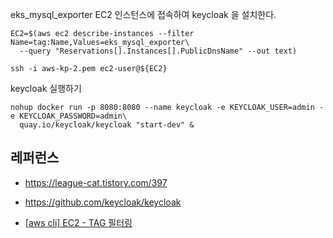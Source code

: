 eks_mysql_exporter EC2 인스턴스에 접속하여 keycloak 을 설치한다.
```
EC2=$(aws ec2 describe-instances --filter Name=tag:Name,Values=eks_mysql_exporter\
  --query "Reservations[].Instances[].PublicDnsName" --out text)

ssh -i aws-kp-2.pem ec2-user@${EC2}
```

keycloak 실행하기
```
nohup docker run -p 8080:8080 --name keycloak -e KEYCLOAK_USER=admin -e KEYCLOAK_PASSWORD=admin\
  quay.io/keycloak/keycloak "start-dev" &
```


## 레퍼런스 ##

* https://league-cat.tistory.com/397

* https://github.com/keycloak/keycloak

* [[aws cli] EC2 - TAG 필터링](https://passwd.tistory.com/entry/aws-cli-EC2-TAG-%ED%95%84%ED%84%B0%EB%A7%81)
